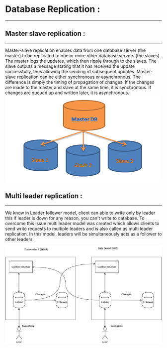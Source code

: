 # Database Replication :
__________________________

## Master slave replication :
____________________________________
Master-slave replication enables data from one database server (the master) to be replicated to one or more other database servers (the slaves). The master logs the updates, which then ripple through to the slaves. The slave outputs a message stating that it has received the update successfully, thus allowing the sending of subsequent updates. Master-slave replication can be either synchronous or asynchronous. The difference is simply the timing of propagation of changes. If the changes are made to the master and slave at the same time, it is synchronous. If changes are queued up and written later, it is asynchronous.
![MasterSlaveReplication](docs/dbreplication173.png)

## Multi leader replication :
____________________________________
We know in Leader follower model, client can able to write only by leader this if leader is down for any reason, you can't write to database.
To overcome this issue multi leader model was created which allows clients to send write requests to multiple leaders and is also called as multi leader replication. In this model, leaders will be simultaneously acts as a follower to other leaders

![MultiLeaderReplication](docs/1578341501794.png)
